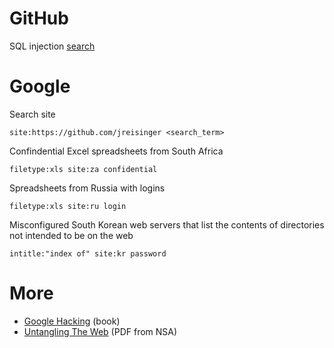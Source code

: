 # GitHub

SQL injection [search](https://github.com/search?p=3&q=extension%3Aphp+mysql_query+%24_GET&ref=searchresults&type=Code&utm_source=hackernewsletter&utm_medium=email)

# Google

Search site

    site:https://github.com/jreisinger <search_term>

Confindential Excel spreadsheets from South Africa

    filetype:xls site:za confidential
    
Spreadsheets from Russia with logins

    filetype:xls site:ru login
    
Misconfigured South Korean web servers that list the contents of directories not intended to be on the web

    intitle:"index of" site:kr password

# More

* [Google Hacking](http://www.amazon.com/Google-Hacking-Penetration-Testers-Johnny/dp/1597491764) (book)
* [Untangling The Web](http://www.nsa.gov/public_info/_files/Untangling_the_Web.pdf) (PDF from NSA)
